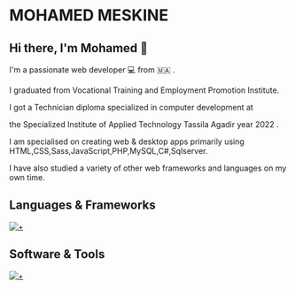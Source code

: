 # MOHAMED MESKINE

## Hi there, I'm Mohamed  :wave:

I'm a passionate web developer 💻 from  :morocco: .

I graduated from Vocational Training and Employment Promotion Institute.

I got a  Technician diploma specialized in computer development at 

the Specialized Institute of Applied Technology Tassila Agadir year 2022 .

I am specialised on creating  web & desktop apps primarily using HTML,CSS,Sass,JavaScript,PHP,MySQL,C#,Sqlserver.

I have also studied a variety of other web frameworks and languages on my own time.

## Languages & Frameworks
[![+](https://skills.thijs.gg/icons?i=js,html,css,sass,php,laravel,vuejs,tailwind,jquery)](https://skills.thijs.gg)

## Software & Tools
[![+](https://skills.thijs.gg/icons?i=vscode,git,github)](https://skills.thijs.gg)
